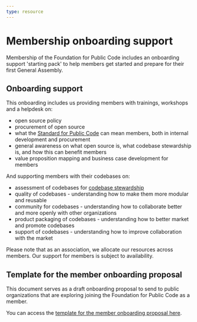```yaml
---
type: resource
---
```


# Membership onboarding support

Membership of the Foundation for Public Code includes an onboarding support 'starting pack' to help members get started and prepare for their first General Assembly.

## Onboarding support

This onboarding includes us providing members with trainings, workshops and a helpdesk on:

* open source policy
* procurement of open source 
* what the [Standard for Public Code](standard.publiccode.net) can mean members, both in internal development and procurement
* general awareness on what open source is, what codebase stewardship is, and how this can benefit members
* value proposition mapping and business case development for members

And supporting members with their codebases on:

* assessment of codebases for [codebase stewardship](../codebase-stewardship/index.md)
* quality of codebases - understanding how to make them more modular and reusable
* community for codebases - understanding how to collaborate better and more openly with other organizations
* product packaging of codebases - understanding how to better market and promote codebases
* support of codebases - understanding how to improve collaboration with the market

Please note that as an association, we allocate our resources across members. Our support for members is subject to availability. 

## Template for the member onboarding proposal

This document serves as a draft onboarding proposal to send to public organizations that are exploring joining the Foundation for Public Code as a member.

You can access the [template for the member onboarding proposal here](https://docs.google.com/document/d/1G-pOyoMvHCjSzMt8YiI6dj7tmP4v9Mbd9sthTyM9pCA/).
